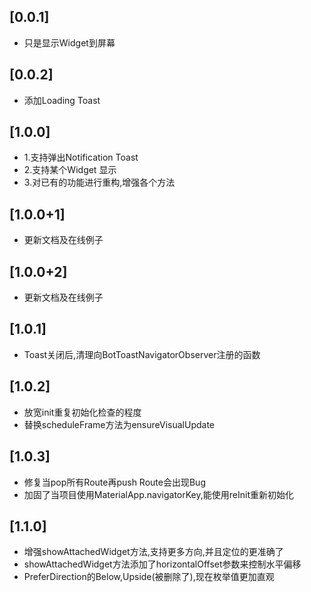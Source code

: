 ## [0.0.1] 

* 只是显示Widget到屏幕

## [0.0.2] 

* 添加Loading Toast

## [1.0.0]

* 1.支持弹出Notification Toast
* 2.支持某个Widget 显示
* 3.对已有的功能进行重构,增强各个方法

## [1.0.0+1]

* 更新文档及在线例子

## [1.0.0+2]

* 更新文档及在线例子

## [1.0.1]

* Toast关闭后,清理向BotToastNavigatorObserver注册的函数

## [1.0.2]

* 放宽init重复初始化检查的程度
* 替换scheduleFrame方法为ensureVisualUpdate

## [1.0.3]

* 修复当pop所有Route再push Route会出现Bug
* 加固了当项目使用MaterialApp.navigatorKey,能使用reInit重新初始化

## [1.1.0]
* 增强showAttachedWidget方法,支持更多方向,并且定位的更准确了
* showAttachedWidget方法添加了horizontalOffset参数来控制水平偏移
* PreferDirection的Below,Upside(被删除了),现在枚举值更加直观